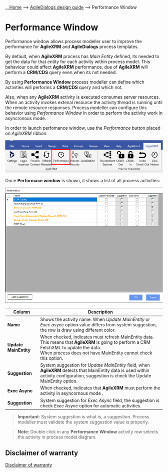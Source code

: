 __[Home](/) --> [AgileDialogs design guide](/guides/AgileDialogs-DesignGuide.md) --> Performance Window

# Performance Window

Performance window allows process modeller user to improve the performance for **AgileXRM** and **AgileDialogs** process templates.

By default, when **AgileXRM** process has *Main Entity* defined, its needed to get the data for that entity for each activity within process model. 
This behaviour could affect **AgileXRM** performance, due of **AgileXRM** will perform a **CRM/CDS** query even when its not needed. 

By using **Performance Window** process modeller can define which activities will performs a **CRM/CDS** query and which not.

Also, when any **AgileXRM** activity is executed consumes server resources. 
When an activity invokes extenal resource the activity thread is running until the remote resource responses. Process modeller can configure this behavior using *Performance Window* in order to perform the activity work in asyncronous mode.

In order to launch perfomance window, use the *Performance* button placed on *AgileXRM* ribbon.

![](../media/AgileDialogsDesignGuide/PerformanceWindow_01.png)

Once **Performace window** is shown, it shows a list of all process activities:

![](../media/AgileDialogsDesignGuide/PerformanceWindow_02.png)

|Column | Description|
|----------------------------|---------------------------------|
| **Name** | Shows the activity name. When *Update MainEntity* or *Exec async* option value differs from system suggestion, the row is draw using different color.|
| **Update MainEntity** | When checked, indicates must refresh MainEntity data. This means that **AgileXRM** is going to perform a CRM FetchXML to update the data.<br />When process does not have MainEntity cannot check this option. |
| **Suggestion** | System suggestion for *Update MainEntity* field, when **AgileXRM** detects that MainEntity data is used within activity configuration, suggestion is check the Update MainEntity option.|
| **Exec Async** | When checked, indicates that **AgileXRM** must perform the activity in asyncornous mode .|
| **Suggestion** | System suggestion for *Exec Async* field, the suggestion is check *Exec Async* option for automatic activities.|

> **Important**: System suggestion is what is, a suggestion. Process modeller must validate the system suggestion value is properly.

> **Note**: Double click in any **Performance Window** activity row selects the activity in process model diagram.

## Disclaimer of warranty

[Disclaimer of warranty](DisclaimerOfWarranty.md)


